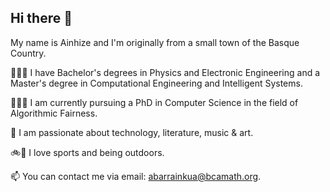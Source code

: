 ## Hi there 👋

My name is Ainhize and I'm originally from a small town of the Basque Country. 

🧑🏽‍🎓 I have Bachelor's degrees in Physics and Electronic Engineering and a Master's degree in Computational Engineering and Intelligent Systems.

👩🏽‍💻 I am currently pursuing a PhD in Computer Science in the field of Algorithmic Fairness.

🤩 I am passionate about technology, literature, music & art. 

🚲🌳 I love sports and being outdoors.

📫 You can contact me via email: abarrainkua@bcamath.org. 

<!--
**abarrainkua/abarrainkua** is a ✨ _special_ ✨ repository because its `README.md` (this file) appears on your GitHub profile.

Here are some ideas to get you started:

- 🔭 I’m currently working on ...
- 🌱 I’m currently learning ...
- 👯 I’m looking to collaborate on ...
- 🤔 I’m looking for help with ...
- 💬 Ask me about ...
- 📫 How to reach me: ...
- 😄 Pronouns: ...
- ⚡ Fun fact: ...
-->
